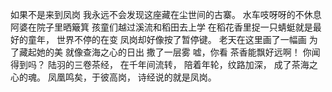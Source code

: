 如果不是来到凤岗
我永远不会发现这座藏在尘世间的古寨。
水车吱呀呀的不休息
阿婆在院子里晒簸箕
孩童们越过溪流和稻田去上学
在稻花香里捉一只蜻蜓就是最好的童年，
世界不停的在变
凤岗却好像按了暂停键。
老天在这里画了一幅画
为了藏起她的美
就像查海之心的日出
撒了一层雾
嘘，你看
茶香能飘好远啊！
你闻得到吗？
陆羽的三卷茶经，
在千年间流转，
陪着年轮，纹路加深，
成了茶海之心的魂。
凤凰鸣矣，于彼高岗，
诗经说的就是凤岗。